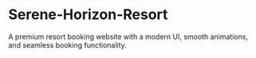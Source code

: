 # Serene-Horizon-Resort
A premium resort booking website with a modern UI, smooth animations, and seamless booking functionality.
